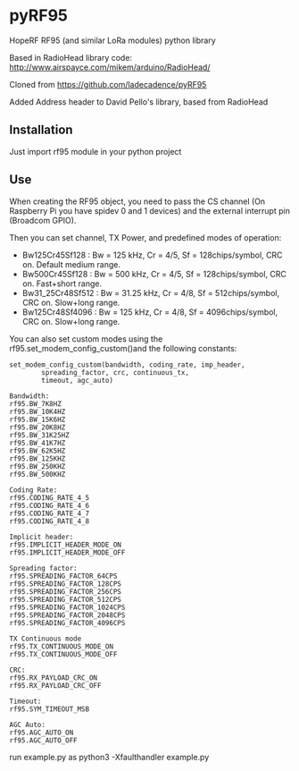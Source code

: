 # pyRF95

HopeRF RF95 (and similar LoRa modules) python library

Based in RadioHead library code: http://www.airspayce.com/mikem/arduino/RadioHead/

Cloned from  https://github.com/ladecadence/pyRF95

Added Address header to David Pello's library, based from RadioHead

## Installation

Just import rf95 module in your python project

## Use

When creating the RF95 object, you need to pass the CS channel (On Raspberry Pi you have spidev 0 and 1 devices) and the external interrupt pin (Broadcom GPIO).

Then you can set channel, TX Power, and predefined modes of operation:

* Bw125Cr45Sf128 : Bw = 125 kHz, Cr = 4/5, Sf = 128chips/symbol, CRC on. Default medium range.
* Bw500Cr45Sf128 : Bw = 500 kHz, Cr = 4/5, Sf = 128chips/symbol, CRC on. Fast+short range.
* Bw31_25Cr48Sf512 : Bw = 31.25 kHz, Cr = 4/8, Sf = 512chips/symbol, CRC on. Slow+long range.
* Bw125Cr48Sf4096 : Bw = 125 kHz, Cr = 4/8, Sf = 4096chips/symbol, CRC on. Slow+long range. 

You can also set custom modes using the rf95.set_modem_config_custom()and the following constants:

```
set_modem_config_custom(bandwidth, coding_rate, imp_header,
		spreading_factor, crc, continuous_tx,
		timeout, agc_auto)

Bandwidth:
rf95.BW_7K8HZ
rf95.BW_10K4HZ
rf95.BW_15K6HZ
rf95.BW_20K8HZ
rf95.BW_31K25HZ
rf95.BW_41K7HZ
rf95.BW_62K5HZ
rf95.BW_125KHZ
rf95.BW_250KHZ
rf95.BW_500KHZ

Coding Rate:
rf95.CODING_RATE_4_5
rf95.CODING_RATE_4_6
rf95.CODING_RATE_4_7
rf95.CODING_RATE_4_8

Implicit header:
rf95.IMPLICIT_HEADER_MODE_ON
rf95.IMPLICIT_HEADER_MODE_OFF

Spreading factor:
rf95.SPREADING_FACTOR_64CPS
rf95.SPREADING_FACTOR_128CPS
rf95.SPREADING_FACTOR_256CPS
rf95.SPREADING_FACTOR_512CPS
rf95.SPREADING_FACTOR_1024CPS
rf95.SPREADING_FACTOR_2048CPS
rf95.SPREADING_FACTOR_4096CPS

TX Continuous mode
rf95.TX_CONTINUOUS_MODE_ON
rf95.TX_CONTINUOUS_MODE_OFF

CRC:
rf95.RX_PAYLOAD_CRC_ON
rf95.RX_PAYLOAD_CRC_OFF

Timeout:
rf95.SYM_TIMEOUT_MSB

AGC Auto:
rf95.AGC_AUTO_ON
rf95.AGC_AUTO_OFF
```

run example.py as
python3 -Xfaulthandler example.py

